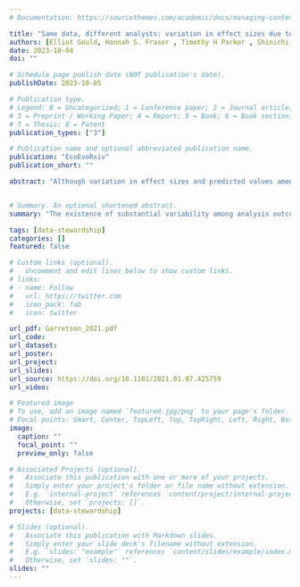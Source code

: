 ```yaml
---
# Documentation: https://sourcethemes.com/academic/docs/managing-content/

title: "Same data, different analysts: variation in effect sizes due to analytical decisions in ecology and evolutionary biology"
authors: [Elliot Gould, Hannah S. Fraser , Timothy H Parker , Shinichi Nakagawa, Simon C. Griffith, Peter A. Vesk, Fiona Fidler, Daniel G. Hamilton, many authors, Alexis Garretson, more authors]
date: 2023-10-04
doi: ""

# Schedule page publish date (NOT publication's date).
publishDate: 2023-10-05

# Publication type.
# Legend: 0 = Uncategorized; 1 = Conference paper; 2 = Journal article;
# 3 = Preprint / Working Paper; 4 = Report; 5 = Book; 6 = Book section;
# 7 = Thesis; 8 = Patent
publication_types: ["3"]

# Publication name and optional abbreviated publication name.
publication: "EcoEvoRxiv"
publication_short: ""

abstract: "Although variation in effect sizes and predicted values among studies of similar phenomena is inevitable, such variation far exceeds what might be produced by sampling error alone. One possible explanation for variation among results is differences among researchers in the decisions they make regarding statistical analyses. A growing array of studies has explored this analytical variability in different (mostly social science) fields, and has found substantial variability among results, despite analysts having the same data and research question. We implemented an analogous study in ecology and evolutionary biology, fields in which there have been no empirical exploration of the variation in effect sizes or model predictions generated by the analytical decisions of different researchers. We used two unpublished datasets, one from evolutionary ecology (blue tit, Cyanistes caeruleus, to compare sibling number and nestling growth) and one from conservation ecology (Eucalyptus, to compare grass cover and tree seedling recruitment), and the project leaders recruited 174 analyst teams, comprising 246 analysts, to investigate the answers to prespecified research questions. Analyses conducted by these teams yielded 141 usable effects for the blue tit dataset, and 85 usable effects for the Eucalyptus dataset. We found substantial heterogeneity among results for both datasets, although the patterns of variation differed between them. For the blue tit analyses, the average effect was convincingly negative, with less growth for nestlings living with more siblings, but there was near continuous variation in effect size from large negative effects to effects near zero, and even effects crossing the traditional threshold of statistical significance in the opposite direction. In contrast, the average relationship between grass cover and Eucalyptus seedling number was only slightly negative and not convincingly different from zero, and most effects ranged from weakly negative to weakly positive, with about a third of effects crossing the traditional threshold of significance in one direction or the other. However, there were also several striking outliers in the Eucalyptus dataset, with effects far from zero. For both datasets, we found substantial variation in the variable selection and random effects structures among analyses, as well as in the ratings of the analytical methods by peer reviewers, but we found no strong relationship between any of these and deviation from the meta-analytic mean. In other words, analyses with results that were far from the mean were no more or less likely to have dissimilar variable sets, use random effects in their models, or receive poor peer reviews than those analyses that found results that were close to the mean. The existence of substantial variability among analysis outcomes raises important questions about how ecologists and evolutionary biologists should interpret published results, and how they should conduct analyses in the future."


# Summary. An optional shortened abstract.
summary: "The existence of substantial variability among analysis outcomes raises important questions about how ecologists and evolutionary biologists should interpret published results, and how they should conduct analyses in the future."

tags: [data-stewardship]
categories: []
featured: false

# Custom links (optional).
#   Uncomment and edit lines below to show custom links.
# links:
# - name: Follow
#   url: https://twitter.com
#   icon_pack: fab
#   icon: twitter

url_pdf: Garretson_2021.pdf
url_code:
url_dataset:
url_poster:
url_project:
url_slides:
url_source: https://doi.org/10.1101/2021.01.07.425759
url_video: 

# Featured image
# To use, add an image named `featured.jpg/png` to your page's folder. 
# Focal points: Smart, Center, TopLeft, Top, TopRight, Left, Right, BottomLeft, Bottom, BottomRight.
image:
  caption: ""
  focal_point: ""
  preview_only: false

# Associated Projects (optional).
#   Associate this publication with one or more of your projects.
#   Simply enter your project's folder or file name without extension.
#   E.g. `internal-project` references `content/project/internal-project/index.md`.
#   Otherwise, set `projects: []`.
projects: [data-stewardship]

# Slides (optional).
#   Associate this publication with Markdown slides.
#   Simply enter your slide deck's filename without extension.
#   E.g. `slides: "example"` references `content/slides/example/index.md`.
#   Otherwise, set `slides: ""`.
slides: ""
---
```

